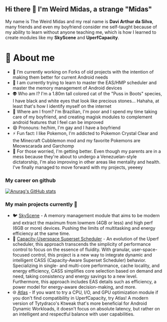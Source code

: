## Hi there 👋 I'm Weird Midas, a strange "Midas"

My name is The Weird Midas and my real name is **Davi Arthur da Silva**, many friends and even my boyfriend consider me self-taught because of my ability to learn without anyone teaching me, which is how I learned to create modules like my **SkyScene** and **UperfCapacity**.

# 🫠 About me

- 🔭 I’m currently working on Forks of old projects with the intention of making them better for current Android needs
- 🌱 I am currently trying to learn to master the EAS/HMP scheduler and master the memory management of Android devices
- 👽 Who am I? I'm a 1.80m tall colored cat of the "Puss in Boots" species, I have black and white eyes that look like precious stones... Hahaha, at least that's how I identify myself on the internet
- 👣 Where am I from? I'm Brazilian, I'm poor and I spend my time taking care of my boyfriend, and creating magisk modules to complement android features that I feel can be improved
- 😄 Pronouns: he/him, I'm gay and I have a boyfriend
- ⚡ Fun fact: I like Pokemon, I'm addicted to Pokemon Crystal Clear and the Minecraft Cubblemon mod and my favorite Pokemons are Meowscarada and Garchomp
- 🥰 For those worried, I'm getting better. Even though my parents are in a mess because they're about to undergo a Venezuelan-style dictatorship, I'm also improving in other areas like mentality and health. I've finally managed to move forward with my projects, yeeeey
  
### My career on github
[![Anurag's GitHub stats](https://github-readme-stats.vercel.app/api?username=weirdmidas)](https://github.com/anuraghazra/github-readme-stats)

### My main projects currently 🥱
- 🐦 [SkyScene](https://github.com/WeirdMidas/SkyScene-Addon) - A memory management module that aims to be modern and extract the maximum from lowmem (4GB or less) and high perf (6GB or more) devices. Pushing the limits of multitasking and energy efficiency at the same time.
- 🐣 [Capacity-Userspace Superset Scheduler](https://github.com/WeirdMidas/UperfCapacity) - An evolution of the Uperf scheduler, this approach transcends the simplicity of performance control to focus on the essence of fluidity. With granular, user-space-focused control, this project is a new way to integrate dynamic and intelligent CASS (Capacity-Aware Superset Scheduler) behavior. Specializing in single- and multi-core performance, cache locality, and energy efficiency, CASS simplifies core selection based on demand and need, taking consistency and energy savings to a new level. Furthermore, this approach includes EAS details such as efficiency, a power model for energy-aware decision-making, and more.
- 🌐 [Atlas](https://github.com/WeirdMidas/Atlas) - If you want to try a CPU, I/O, and GPU optimization module if you don't find compatibility in UperfCapacity, try Atlas! A modern version of Tytydraco's Ktweak that's more beneficial for Android Dynamic Workloads, it doesn't focus on absolute latency, but rather on an intelligent and respectful balance with user capabilities.

